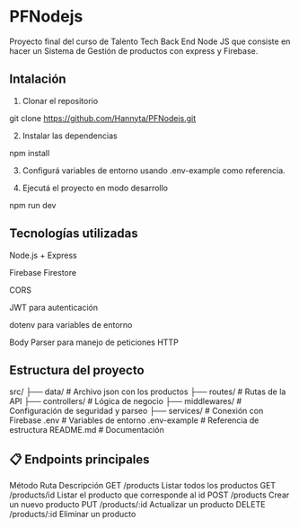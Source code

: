 # PFNodejs

Proyecto final del curso de Talento Tech Back End Node JS que consiste en hacer un Sistema de Gestión de productos con express y Firebase.

## Intalación

1. Clonar el repositorio

git clone https://github.com/Hannyta/PFNodejs.git


2. Instalar las dependencias

npm install

3. Configurá variables de entorno usando .env-example como referencia.

3. Ejecutá el proyecto en modo desarrollo

npm run dev

## Tecnologías utilizadas

Node.js + Express

Firebase Firestore

CORS

JWT para autenticación

dotenv para variables de entorno

Body Parser para manejo de peticiones HTTP

## Estructura del proyecto

src/
├── data/            # Archivo json con los productos
├── routes/          # Rutas de la API
├── controllers/     # Lógica de negocio
├── middlewares/     # Configuración de seguridad y parseo
├── services/        # Conexión con Firebase
.env                 # Variables de entorno
.env-example         # Referencia de estructura
README.md            # Documentación

## 📋 Endpoints principales
Método	Ruta	Descripción
GET	/products	Listar todos los productos
GET	/products/id	Listar el producto que corresponde al id
POST	/products	Crear un nuevo producto
PUT	/products/:id	Actualizar un producto
DELETE	/products/:id	Eliminar un producto